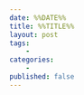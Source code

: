 ```yaml
--- 
date: %%DATE%%
title: %%TITLE%%
layout: post
tags:
	- 
categories:
	- 
published: false
---
```

